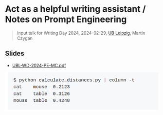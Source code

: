 # Act as a helpful writing assistant / Notes on Prompt Engineering

> Input talk for Writing Day 2024, 2024-02-29, [UB Leipzig](https://ub.uni-leipzig.de), Martin Czygan

## Slides

* [UBL-WD-2024-PE-MC.pdf](UBL-WD-2024-PE-MC.pdf)

![](static/cat_sim.png)
